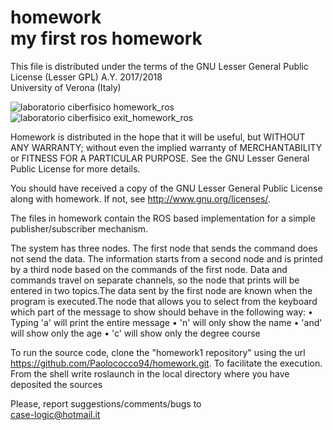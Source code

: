 # homework<br>my first ros homework

This file is distributed under the terms of the GNU Lesser General Public License (Lesser GPL)
A.Y. 2017/2018<br>
University of Verona (Italy)

![laboratorio ciberfisico homework_ros](ROS_industrial.jpg)
![laboratorio ciberfisico exit_homework_ros](exit_homework.jpg)

Homework is distributed in the hope that it will be useful, but WITHOUT ANY WARRANTY; without even the implied warranty of
MERCHANTABILITY or FITNESS FOR A PARTICULAR PURPOSE.  See the GNU Lesser General Public License for more details.

You should have received a copy of the GNU Lesser General Public License along with homework.
If not, see <http://www.gnu.org/licenses/>.

The files in homework contain the ROS based implementation for a simple publisher/subscriber mechanism.




The system has three nodes. The first node that sends the 
command does not send the data. The information starts from
a second node and is printed by a third node based on the 
commands of the first node. Data and commands travel on 
separate channels, so the node that prints will be entered
 in two topics.The data sent by the first node are known when 
the program is executed.The node that allows you to select from
 the keyboard which part of the message to show should behave
in the following way:
• Typing 'a' will print the entire message
• 'n' will only show the name
• 'and' will show only the age
• 'c' will show only the degree course


To run the source code, clone the "homework1 repository" using the url https://github.com/Paolococco94/homework.git.
To facilitate the execution. From the shell write roslaunch <package> <launch file> in the local directory where you have deposited the sources



Please, report suggestions/comments/bugs to<br>
case-logic@hotmail.it

